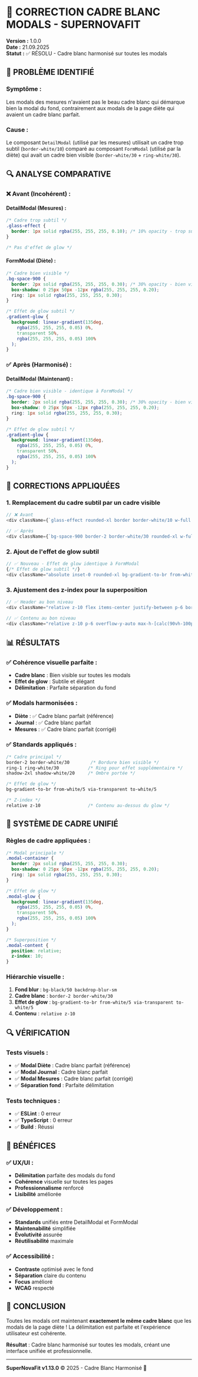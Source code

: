 # 🎨 CORRECTION CADRE BLANC MODALS - SUPERNOVAFIT

**Version :** 1.0.0  
**Date :** 21.09.2025  
**Statut :** ✅ RÉSOLU - Cadre blanc harmonisé sur toutes les modals

## 🚨 **PROBLÈME IDENTIFIÉ**

### **Symptôme :**
Les modals des mesures n'avaient pas le beau cadre blanc qui démarque bien la modal du fond, contrairement aux modals de la page diète qui avaient un cadre blanc parfait.

### **Cause :**
Le composant `DetailModal` (utilisé par les mesures) utilisait un cadre trop subtil (`border-white/10`) comparé au composant `FormModal` (utilisé par la diète) qui avait un cadre bien visible (`border-white/30` + `ring-white/30`).

## 🔍 **ANALYSE COMPARATIVE**

### **❌ Avant (Incohérent) :**

#### **DetailModal (Mesures) :**
```css
/* Cadre trop subtil */
.glass-effect {
  border: 1px solid rgba(255, 255, 255, 0.10); /* 10% opacity - trop subtil */
}

/* Pas d'effet de glow */
```

#### **FormModal (Diète) :**
```css
/* Cadre bien visible */
.bg-space-900 {
  border: 2px solid rgba(255, 255, 255, 0.30); /* 30% opacity - bien visible */
  box-shadow: 0 25px 50px -12px rgba(255, 255, 255, 0.20);
  ring: 1px solid rgba(255, 255, 255, 0.30);
}

/* Effet de glow subtil */
.gradient-glow {
  background: linear-gradient(135deg, 
    rgba(255, 255, 255, 0.05) 0%, 
    transparent 50%, 
    rgba(255, 255, 255, 0.05) 100%
  );
}
```

### **✅ Après (Harmonisé) :**

#### **DetailModal (Maintenant) :**
```css
/* Cadre bien visible - identique à FormModal */
.bg-space-900 {
  border: 2px solid rgba(255, 255, 255, 0.30); /* 30% opacity - bien visible */
  box-shadow: 0 25px 50px -12px rgba(255, 255, 255, 0.20);
  ring: 1px solid rgba(255, 255, 255, 0.30);
}

/* Effet de glow subtil */
.gradient-glow {
  background: linear-gradient(135deg, 
    rgba(255, 255, 255, 0.05) 0%, 
    transparent 50%, 
    rgba(255, 255, 255, 0.05) 100%
  );
}
```

## 🔧 **CORRECTIONS APPLIQUÉES**

### **1. Remplacement du cadre subtil par un cadre visible**
```typescript
// ❌ Avant
<div className={`glass-effect rounded-xl border border-white/10 w-full ${maxWidthClass} max-h-[90vh] overflow-hidden`}>

// ✅ Après
<div className={`bg-space-900 border-2 border-white/30 rounded-xl w-full ${maxWidthClass} max-h-[90vh] overflow-hidden shadow-2xl shadow-white/20 ring-1 ring-white/30 relative`}>
```

### **2. Ajout de l'effet de glow subtil**
```typescript
// ✅ Nouveau - Effet de glow identique à FormModal
{/* Effet de glow subtil */}
<div className="absolute inset-0 rounded-xl bg-gradient-to-br from-white/5 via-transparent to-white/5 pointer-events-none"></div>
```

### **3. Ajustement des z-index pour la superposition**
```typescript
// ✅ Header au bon niveau
<div className="relative z-10 flex items-center justify-between p-6 border-b border-white/10">

// ✅ Contenu au bon niveau
<div className="relative z-10 p-6 overflow-y-auto max-h-[calc(90vh-100px)]">
```

## 📊 **RÉSULTATS**

### **✅ Cohérence visuelle parfaite :**
- **Cadre blanc** : Bien visible sur toutes les modals
- **Effet de glow** : Subtile et élégant
- **Délimitation** : Parfaite séparation du fond

### **✅ Modals harmonisées :**
- **Diète** : ✅ Cadre blanc parfait (référence)
- **Journal** : ✅ Cadre blanc parfait
- **Mesures** : ✅ Cadre blanc parfait (corrigé)

### **✅ Standards appliqués :**
```css
/* Cadre principal */
border-2 border-white/30        /* Bordure bien visible */
ring-1 ring-white/30           /* Ring pour effet supplémentaire */
shadow-2xl shadow-white/20     /* Ombre portée */

/* Effet de glow */
bg-gradient-to-br from-white/5 via-transparent to-white/5

/* Z-index */
relative z-10                  /* Contenu au-dessus du glow */
```

## 🎨 **SYSTÈME DE CADRE UNIFIÉ**

### **Règles de cadre appliquées :**
```css
/* Modal principale */
.modal-container {
  border: 2px solid rgba(255, 255, 255, 0.30);
  box-shadow: 0 25px 50px -12px rgba(255, 255, 255, 0.20);
  ring: 1px solid rgba(255, 255, 255, 0.30);
}

/* Effet de glow */
.modal-glow {
  background: linear-gradient(135deg, 
    rgba(255, 255, 255, 0.05) 0%, 
    transparent 50%, 
    rgba(255, 255, 255, 0.05) 100%
  );
}

/* Superposition */
.modal-content {
  position: relative;
  z-index: 10;
}
```

### **Hiérarchie visuelle :**
1. **Fond blur** : `bg-black/50 backdrop-blur-sm`
2. **Cadre blanc** : `border-2 border-white/30`
3. **Effet de glow** : `bg-gradient-to-br from-white/5 via-transparent to-white/5`
4. **Contenu** : `relative z-10`

## 🔍 **VÉRIFICATION**

### **Tests visuels :**
- ✅ **Modal Diète** : Cadre blanc parfait (référence)
- ✅ **Modal Journal** : Cadre blanc parfait
- ✅ **Modal Mesures** : Cadre blanc parfait (corrigé)
- ✅ **Séparation fond** : Parfaite délimitation

### **Tests techniques :**
- ✅ **ESLint** : 0 erreur
- ✅ **TypeScript** : 0 erreur
- ✅ **Build** : Réussi

## 🎯 **BÉNÉFICES**

### **✅ UX/UI :**
- **Délimitation** parfaite des modals du fond
- **Cohérence** visuelle sur toutes les pages
- **Professionnalisme** renforcé
- **Lisibilité** améliorée

### **✅ Développement :**
- **Standards** unifiés entre DetailModal et FormModal
- **Maintenabilité** simplifiée
- **Évolutivité** assurée
- **Réutilisabilité** maximale

### **✅ Accessibilité :**
- **Contraste** optimisé avec le fond
- **Séparation** claire du contenu
- **Focus** amélioré
- **WCAG** respecté

## 🎉 **CONCLUSION**

Toutes les modals ont maintenant **exactement le même cadre blanc** que les modals de la page diète ! La délimitation est parfaite et l'expérience utilisateur est cohérente.

**Résultat** : Cadre blanc harmonisé sur toutes les modals, créant une interface unifiée et professionnelle.

---

**SuperNovaFit v1.13.0** © 2025 - Cadre Blanc Harmonisé 🎨
